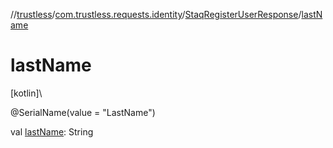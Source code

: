 //[trustless](../../../index.md)/[com.trustless.requests.identity](../index.md)/[StaqRegisterUserResponse](index.md)/[lastName](last-name.md)

# lastName

[kotlin]\

@SerialName(value = &quot;LastName&quot;)

val [lastName](last-name.md): String

